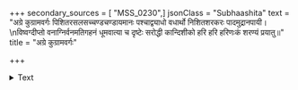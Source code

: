 +++
secondary_sources = [ "MSS_0230",]
jsonClass = "Subhaashita"
text = "अग्रे कुग्रामवर्गः पिशितरसलसच्चण्डचण्डायमानः पश्चाद्व्याधो वधार्थो निशितशरकरः पादमुद्रानपायी।  \nविष्वग्दीप्तो वनाग्निर्वनमतिगहनं धूमवात्या च दृष्टेः सरोद्धी कान्दिशीको हरि हरि हरिणःकं शरण्यं प्रयातु॥"
title = "अग्रे कुग्रामवर्गः"

+++

<details><summary>Text</summary>

अग्रे कुग्रामवर्गः पिशितरसलसच्चण्डचण्डायमानः पश्चाद्व्याधो वधार्थो निशितशरकरः पादमुद्रानपायी।  
विष्वग्दीप्तो वनाग्निर्वनमतिगहनं धूमवात्या च दृष्टेः सरोद्धी कान्दिशीको हरि हरि हरिणःकं शरण्यं प्रयातु॥
</details>
